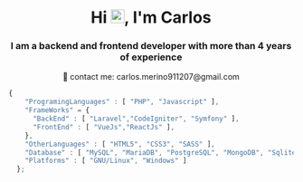 <h1 align="center">Hi <img src="https://user-images.githubusercontent.com/1303154/88677602-1635ba80-d120-11ea-84d8-d263ba5fc3c0.gif" width="24px" alt="hi">, I'm Carlos</h1>
<h3 align="center">I am a backend and frontend developer with more than 4 years of experience</h3>

<p align="center"> 📧 contact me: carlos.merino911207@gmail.com </p>

```javascript
{  
    "ProgramingLanguages" : [ "PHP", "Javascript" ],
    "FrameWorks" = { 
      "BackEnd" : [ "Laravel","CodeIgniter", "Symfony" ],
      "FrontEnd" : [ "VueJs","ReactJs" ],
    },
    "OtherLanguages" : [ "HTML5", "CSS3", "SASS" ],
    "Database" : [ "MySQL", "MariaDB", "PostgreSQL", "MongoDB", "Sqlite" ]
    "Platforms" : [ "GNU/Linux", "Windows" ]
  };
```  

